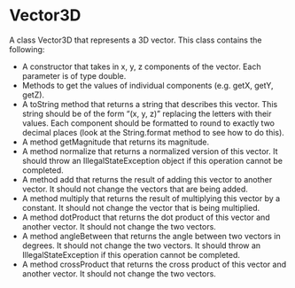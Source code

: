 # Vector3D


A class Vector3D that represents a 3D vector. This class contains the following:

- A constructor that takes in x, y, z components of the vector. Each parameter is of type double.
- Methods to get the values of individual components (e.g. getX, getY, getZ).
- A toString method that returns a string that describes this vector. This string should be of the form “(x, y, z)” replacing the letters with their values. Each component should be formatted to round to exactly two decimal places (look at the String.format method to see how to do this).
- A method getMagnitude that returns its magnitude.
- A method normalize that returns a normalized version of this vector. It should throw an IllegalStateException object if this operation cannot be completed.
- A method add that returns the result of adding this vector to another vector. It should not change the vectors that are being added.
- A method multiply that returns the result of multiplying this vector by a constant. It should not change the vector that is being multiplied.
- A method dotProduct that returns the dot product of this vector and another vector. It should not change the two vectors.
- A method angleBetween that returns the angle between two vectors in degrees. It should not change the two vectors. It should throw an IllegalStateException if this operation cannot be completed.
- A method crossProduct that returns the cross product of this vector and another vector. It should not change the two vectors.
